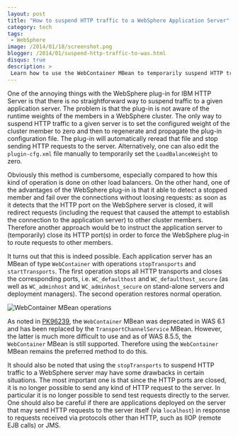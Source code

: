 ```yaml
---
layout: post
title: "How to suspend HTTP traffic to a WebSphere Application Server"
category: tech
tags:
 - WebSphere
image: /2014/01/18/screenshot.png
blogger: /2014/01/suspend-http-traffic-to-was.html
disqus: true
description: >
 Learn how to use the WebContainer MBean to temporarily suspend HTTP traffic to a WebSphere Application Server instance.
---
```


One of the annoying things with the WebSphere plug-in for IBM HTTP Server is that there is no straightforward way to
suspend traffic to a given application server. The problem is that the plug-in is not aware of the runtime weights of
the members in a WebSphere cluster. The only way to suspend HTTP traffic to a given server is to set the configured
weight of the cluster member to zero and then to regenerate and propagate the plug-in configuration file. The plug-in
will automatically reread that file and stop sending HTTP requests to the server. Alternatively, one can also edit the
`plugin-cfg.xml` file manually to temporarily set the `LoadBalanceWeight` to zero.

Obviously this method is cumbersome, especially compared to how this kind of operation is done on other load balancers.
On the other hand, one of the advantages of the WebSphere plug-in is that it able to detect a stopped member and fail
over the connections without loosing requests: as soon as it detects that the HTTP port on the WebSphere server is
closed, it will redirect requests (including the request that caused the attempt to establish the connection to the
application server) to other cluster members. Therefore another approach would be to instruct the application server to
(temporarily) close its HTTP port(s) in order to force the WebSphere plug-in to route requests to other members.

It turns out that this is indeed possible. Each application server has an MBean of type `WebContainer` with operations
`stopTransports` and `startTransports`. The first operation stops all HTTP transports and closes the corresponding
ports, i.e. `WC_defaulthost` and `WC_defaulthost_secure` (as well as `WC_adminhost` and `WC_adminhost_secure` on
stand-alone servers and deployment managers). The second operation restores normal operation.

![WebContainer MBean operations](screenshot.png)

As noted in [PK96239][1], the `WebContainer` MBean was deprecated in WAS 6.1 and has been replaced by the
`TransportChannelService` MBean. However, the latter is much more difficult to use and as of WAS 8.5.5, the
`WebContainer` MBean is still supported. Therefore using the `WebContainer` MBean remains the preferred method to do
this.

It should also be noted that using the `stopTransports` to suspend HTTP traffic to a WebSphere server may have some
drawbacks in certain situations. The most important one is that since the HTTP ports are closed, it is no longer
possible to send any kind of HTTP request to the server. In particular it is no longer possible to send test requests
directly to the server. One should also be careful if there are applications deployed on the server that may send HTTP
requests to the server itself (via `localhost`) in response to requests received via protocols other than HTTP, such as
IIOP (remote EJB calls) or JMS.

[1]: http://www-01.ibm.com/support/docview.wss?uid=swg1PK96239
